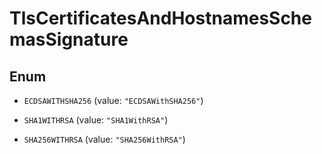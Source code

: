 

# TlsCertificatesAndHostnamesSchemasSignature

## Enum


* `ECDSAWITHSHA256` (value: `"ECDSAWithSHA256"`)

* `SHA1WITHRSA` (value: `"SHA1WithRSA"`)

* `SHA256WITHRSA` (value: `"SHA256WithRSA"`)



